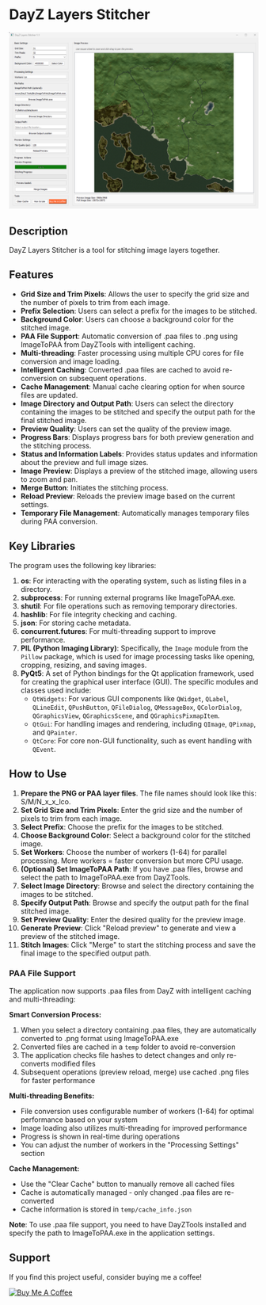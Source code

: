 # DayZ Layers Stitcher

![preview](https://raw.githubusercontent.com/MrKamil404/DayZ-Layers-Stitcher/refs/heads/master/images/DayZ%20Layers%20Stitcher%201.1.png?token=GHSAT0AAAAAAC6Q5N4LYOKEI2QGE35GMHE42DLRZJQ)

## Description
DayZ Layers Stitcher is a tool for stitching image layers together.

## Features

- **Grid Size and Trim Pixels**: Allows the user to specify the grid size and the number of pixels to trim from each image.
- **Prefix Selection**: Users can select a prefix for the images to be stitched.
- **Background Color**: Users can choose a background color for the stitched image.
- **PAA File Support**: Automatic conversion of .paa files to .png using ImageToPAA from DayZTools with intelligent caching.
- **Multi-threading**: Faster processing using multiple CPU cores for file conversion and image loading.
- **Intelligent Caching**: Converted .paa files are cached to avoid re-conversion on subsequent operations.
- **Cache Management**: Manual cache clearing option for when source files are updated.
- **Image Directory and Output Path**: Users can select the directory containing the images to be stitched and specify the output path for the final stitched image.
- **Preview Quality**: Users can set the quality of the preview image.
- **Progress Bars**: Displays progress bars for both preview generation and the stitching process.
- **Status and Information Labels**: Provides status updates and information about the preview and full image sizes.
- **Image Preview**: Displays a preview of the stitched image, allowing users to zoom and pan.
- **Merge Button**: Initiates the stitching process.
- **Reload Preview**: Reloads the preview image based on the current settings.
- **Temporary File Management**: Automatically manages temporary files during PAA conversion.

## Key Libraries

The program uses the following key libraries:

1. **os**: For interacting with the operating system, such as listing files in a directory.
2. **subprocess**: For running external programs like ImageToPAA.exe.
3. **shutil**: For file operations such as removing temporary directories.
4. **hashlib**: For file integrity checking and caching.
5. **json**: For storing cache metadata.
6. **concurrent.futures**: For multi-threading support to improve performance.
7. **PIL (Python Imaging Library)**: Specifically, the `Image` module from the `Pillow` package, which is used for image processing tasks like opening, cropping, resizing, and saving images.
3. **PyQt5**: A set of Python bindings for the Qt application framework, used for creating the graphical user interface (GUI). The specific modules and classes used include:
   - `QtWidgets`: For various GUI components like `QWidget`, `QLabel`, `QLineEdit`, `QPushButton`, `QFileDialog`, `QMessageBox`, `QColorDialog`, `QGraphicsView`, `QGraphicsScene`, and `QGraphicsPixmapItem`.
   - `QtGui`: For handling images and rendering, including `QImage`, `QPixmap`, and `QPainter`.
   - `QtCore`: For core non-GUI functionality, such as event handling with `QEvent`.

## How to Use

1. **Prepare the PNG or PAA layer files**. The file names should look like this: S/M/N_x_x_lco.
2. **Set Grid Size and Trim Pixels**: Enter the grid size and the number of pixels to trim from each image.
3. **Select Prefix**: Choose the prefix for the images to be stitched.
4. **Choose Background Color**: Select a background color for the stitched image.
5. **Set Workers**: Choose the number of workers (1-64) for parallel processing. More workers = faster conversion but more CPU usage.
6. **(Optional) Set ImageToPAA Path**: If you have .paa files, browse and select the path to ImageToPAA.exe from DayZTools.
7. **Select Image Directory**: Browse and select the directory containing the images to be stitched.
8. **Specify Output Path**: Browse and specify the output path for the final stitched image.
9. **Set Preview Quality**: Enter the desired quality for the preview image.
10. **Generate Preview**: Click "Reload preview" to generate and view a preview of the stitched image.
11. **Stitch Images**: Click "Merge" to start the stitching process and save the final image to the specified output path.

### PAA File Support

The application now supports .paa files from DayZ with intelligent caching and multi-threading:

**Smart Conversion Process:**
1. When you select a directory containing .paa files, they are automatically converted to .png format using ImageToPAA.exe
2. Converted files are cached in a `temp` folder to avoid re-conversion
3. The application checks file hashes to detect changes and only re-converts modified files
4. Subsequent operations (preview reload, merge) use cached .png files for faster performance

**Multi-threading Benefits:**
- File conversion uses configurable number of workers (1-64) for optimal performance based on your system
- Image loading also utilizes multi-threading for improved performance
- Progress is shown in real-time during operations
- You can adjust the number of workers in the "Processing Settings" section

**Cache Management:**
- Use the "Clear Cache" button to manually remove all cached files
- Cache is automatically managed - only changed .paa files are re-converted
- Cache information is stored in `temp/cache_info.json`

**Note**: To use .paa file support, you need to have DayZTools installed and specify the path to ImageToPAA.exe in the application settings.

## Support

If you find this project useful, consider buying me a coffee!

[![Buy Me A Coffee](https://img.shields.io/badge/Buy%20Me%20A%20Coffee-FFDD00?style=for-the-badge&logo=buy-me-a-coffee&logoColor=black)](https://buymeacoffee.com/mrkamil404)

